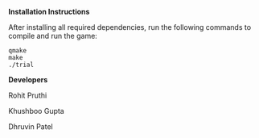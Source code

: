 **Installation Instructions**

After installing all required dependencies, run the following commands to compile and run the game:
```
qmake
make
./trial
```

**Developers**

Rohit Pruthi

Khushboo Gupta

Dhruvin Patel
